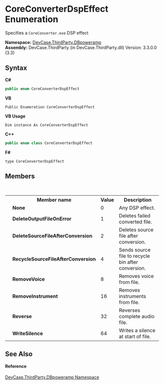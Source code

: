# CoreConverterDspEffect Enumeration
 

Specifies a `CoreConverter.exe` DSP effect

**Namespace:**&nbsp;<a href="N_DevCase_ThirdParty_DBpoweramp">DevCase.ThirdParty.DBpoweramp</a><br />**Assembly:**&nbsp;DevCase.ThirdParty (in DevCase.ThirdParty.dll) Version: 3.3.0.0 (3.3)

## Syntax

**C#**<br />
``` C#
public enum CoreConverterDspEffect
```

**VB**<br />
``` VB
Public Enumeration CoreConverterDspEffect
```

**VB Usage**<br />
``` VB Usage
Dim instance As CoreConverterDspEffect
```

**C++**<br />
``` C++
public enum class CoreConverterDspEffect
```

**F#**<br />
``` F#
type CoreConverterDspEffect
```


## Members
&nbsp;<table><tr><th></th><th>Member name</th><th>Value</th><th>Description</th></tr><tr><td /><td target="F:DevCase.ThirdParty.DBpoweramp.CoreConverterDspEffect.None">**None**</td><td>0</td><td>Any DSP effect.</td></tr><tr><td /><td target="F:DevCase.ThirdParty.DBpoweramp.CoreConverterDspEffect.DeleteOutputFileOnError">**DeleteOutputFileOnError**</td><td>1</td><td>Deletes failed converted file.</td></tr><tr><td /><td target="F:DevCase.ThirdParty.DBpoweramp.CoreConverterDspEffect.DeleteSourceFileAfterConversion">**DeleteSourceFileAfterConversion**</td><td>2</td><td>Deletes source file after conversion.</td></tr><tr><td /><td target="F:DevCase.ThirdParty.DBpoweramp.CoreConverterDspEffect.RecycleSourceFileAfterConversion">**RecycleSourceFileAfterConversion**</td><td>4</td><td>Sends source file to recycle bin after conversion.</td></tr><tr><td /><td target="F:DevCase.ThirdParty.DBpoweramp.CoreConverterDspEffect.RemoveVoice">**RemoveVoice**</td><td>8</td><td>Removes voice from file.</td></tr><tr><td /><td target="F:DevCase.ThirdParty.DBpoweramp.CoreConverterDspEffect.RemoveInstrument">**RemoveInstrument**</td><td>16</td><td>Removes instruments from file.</td></tr><tr><td /><td target="F:DevCase.ThirdParty.DBpoweramp.CoreConverterDspEffect.Reverse">**Reverse**</td><td>32</td><td>Reverses complete audio file.</td></tr><tr><td /><td target="F:DevCase.ThirdParty.DBpoweramp.CoreConverterDspEffect.WriteSilence">**WriteSilence**</td><td>64</td><td>Writes a silence at start of file.</td></tr></table>

## See Also


#### Reference
<a href="N_DevCase_ThirdParty_DBpoweramp">DevCase.ThirdParty.DBpoweramp Namespace</a><br />